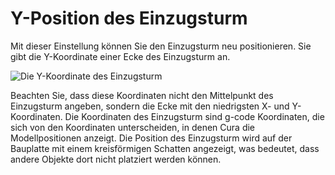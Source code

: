 Y-Position des Einzugsturm
====
Mit dieser Einstellung können Sie den Einzugsturm neu positionieren. Sie gibt die Y-Koordinate einer Ecke des Einzugsturm an.

![Die Y-Koordinate des Einzugsturm](../../../articles/images/prime_tower.svg)

Beachten Sie, dass diese Koordinaten nicht den Mittelpunkt des Einzugsturm angeben, sondern die Ecke mit den niedrigsten X- und Y-Koordinaten. Die Koordinaten des Einzugsturm sind g-code Koordinaten, die sich von den Koordinaten unterscheiden, in denen Cura die Modellpositionen anzeigt. Die Position des Einzugsturm wird auf der Bauplatte mit einem kreisförmigen Schatten angezeigt, was bedeutet, dass andere Objekte dort nicht platziert werden können.